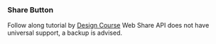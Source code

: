### Share Button

Follow along tutorial by [Design Course](https://youtu.be/MjB1Nyx6hns)
Web Share API does not have universal support, a backup is advised.